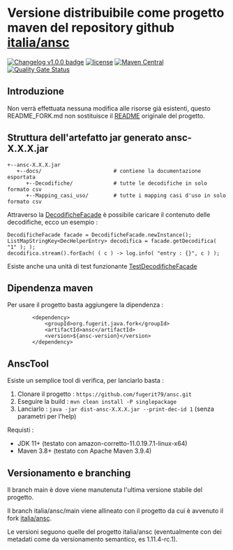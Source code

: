 # Versione distribuibile come progetto maven del repository github [italia/ansc](https://github.com/italia/ansc)

[![Changelog v1.0.0 badge](https://img.shields.io/badge/changelog-Keep%20a%20Changelog%20v1.1.0-%23E05735)](CHANGELOG.md) 
[![license](https://img.shields.io/badge/License-CC%20BY%204.0-teal.svg)](https://creativecommons.org/licenses/by/4.0/)
[![Maven Central](https://img.shields.io/maven-central/v/org.fugerit.java.fork/ansc.svg)](https://mvnrepository.com/artifact/org.fugerit.java.fork/ansc)
[![Quality Gate Status](https://sonarcloud.io/api/project_badges/measure?project=fugerit79_ansc&metric=alert_status)](https://sonarcloud.io/summary/new_code?id=fugerit79_ansc)

## Introduzione

Non verrà effettuata nessuna modifica alle risorse già esistenti, questo README_FORK.md non sostituisce il [README](README.md) originale del progetto.

## Struttura dell'artefatto jar generato ansc-X.X.X.jar

```
+--ansc-X.X.X.jar
   +--docs/                       # contiene la documentazione esportata
      +--Decodifiche/             # tutte le decodifiche in solo formato csv
      +--Mapping_casi_uso/        # tutte i mapping casi d'uso in solo formato csv
```

Attraverso la [DecodificheFacade](src/main/java/org/fugerit/fork/italia/ansc/decodifiche/DecodificheFacade.java) è possibile caricare il contenuto delle decodifiche, ecco un esempio : 

```
DecodificheFacade facade = DecodificheFacade.newInstance();
ListMapStringKey<DecHelperEntry> decodifica = facade.getDecodifica( "1" ); );
decodifica.stream().forEach( ( c ) -> log.info( "entry : {}", c ) );
```

Esiste anche una unità di test funzionante [TestDecodificheFacade](src/test/java/test/org/fugerit/fork/italia/ansc/decodifiche/TestDecodificheFacade.java)

## Dipendenza maven

Per usare il progetto basta aggiungere la dipendenza : 

```
		<dependency>
			<groupId>org.fugerit.java.fork</groupId>
			<artifactId>ansc</artifactId>
			<version>${ansc-version}</version>			
		</dependency>
```

## AnscTool

Esiste un semplice tool di verifica, per lanciarlo basta :

1. Clonare il progetto : `https://github.com/fugerit79/ansc.git`
2. Eseguire la build : `mvn clean install -P singlepackage`
3. Lanciarlo : `java -jar dist-ansc-X.X.X.jar --print-dec-id 1` (senza parametri per l'help)

Requisti : 
* JDK 11+ (testato con amazon-corretto-11.0.19.7.1-linux-x64)
* Maven 3.8+ (testato con Apache Maven 3.9.4)

## Versionamento e branching

Il branch main è dove viene manutenuta l'ultima versione stabile del progetto.

Il branch italia/ansc/main viene allineato con il progetto da cui è avvenuto il fork [italia/ansc](https://github.com/italia/ansc).

Le versioni seguono quelle del progetto italia/ansc (eventualmente con dei metadati come da versionamento semantico, es 1.11.4-rc.1).